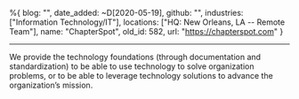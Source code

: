 %{
  blog: "",
  date_added: ~D[2020-05-19],
  github: "",
  industries: ["Information Technology/IT"],
  locations: ["HQ: New Orleans, LA -- Remote Team"],
  name: "ChapterSpot",
  old_id: 582,
  url: "https://chapterspot.com"
}

---

We provide the technology foundations (through documentation and standardization) to be able to use technology to solve organization problems, or to be able to leverage technology solutions to advance the organization’s mission.
